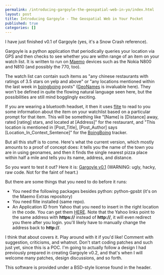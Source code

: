 ```yaml
---
permalink: /introducing-gargoyle-the-geospatial-web-in-yo/index.html
layout: post
title: Introducing Gargoyle - The Geospatial Web in Your Pocket
published: true
categories: []
---
```

I have just finished v0.1 of Gargoyle (yes, it's a Snow Crash reference).

Gargoyle is a python application that periodically queries your location via GPS and then checks to see whether you are withn range of an item on your watch list. It is written to run on <a href="http://maemo.org/">Maemo</a> devices such as the Nokia N800 and N810 (and possibly the 770, too).

The watch list can contain such items as "any chinese restaurants with ratings of 3.5 stars on yelp and above" or "any locations mentioned within the last week in <a href="http://boingboing.net/">boingboing</a> posts" (<a href="http://www.geonames.org/">GeoNames</a> is invaluable here). They won't be defined in quite the flowing natural language seen here, but the possibilities are still mind bogglingly exciting.

If you are wearing a bluetooth headset, it then it uses <a href="http://www.speech.cs.cmu.edu/flite/">flite</a> to read to you some information about the item on your watchlist based on a particular prompt for that item. This will be something like "[Name] is [Distance] away, rated [rating] stars, and located at [Address]" for the restaurant, and "This location is mentioned in [Post_Title], [Post_Author] says [Location_In_Context_Sentence]" for the <a href="http://boingboing.net/">BoingBoing</a> tracker.

But all this stuff is to come. Here's what the current version, which mostly amounts to a proof of concept does: it tells you the name of the town you are in using geonames, and then it finds the single nearest pizza place within half a mile and tells you its name, address, and distance.

So you want to test it out? Here it is: <a href="http://www.mockingeye.com/wp-content/uploads/2007/12/gargoyle-01.py" title="Gargoyle v0.1">Gargoyle v0.1</a> (WARNING: ugly, hacky, raw code. Not for the faint of heart.)

But there are some things that you need to do before it runs:
<ul>	<li>You need the following packages besides python: python-gpsbt (it's on the Maemo Extras repository)</li>
	<li>You need flite installed (same repo).</li>
	<li>An Application ID from Yahoo that you need to insert in the right location in the code. You can get them <a href="http://developer.yahoo.com/wsregapp/index.php">HERE</a>. Note that the Yahoo links point to the same address with <strong>https://</strong> instead of <strong>http://</strong>, it will even redirect you there after you login. you'll likely have to manually change the address back to <strong>http://</strong>.</li>
</ul>

I think that about covers it. Play around with it if you'd like! Comment with suggestion, criticisms, and whatnot. Don't start coding patches and such just yet, since this is a POC. I'm going to actually follow a design I had previously prepared in creating Gargoyle v0.2, and that's when I will welcome many patches, design discussions, and so forth.

This software is provided under a BSD-style license found in the header.
